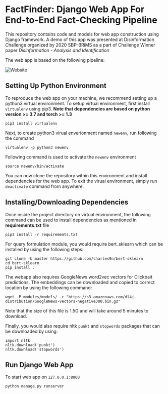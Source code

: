 # FactFinder: Django Web App For End-to-End Fact-Checking Pipeline
This repository contains code and models for web app construction using Django framework. A demo of this app was presented at Disinformation Challenge organized by 2020 SBP-BRiMS as a part of Challenge Winner paper *Disinformation - Analysis and Identification*

The web app is based on the following pipeline:

![Website](https://user-images.githubusercontent.com/25678184/111694946-e7806780-8808-11eb-9ecc-c35c4ea24ee8.png)

## Setting Up Python Environment
To reproduce the web app on your machine, we recommend setting up a python3 virtual environment. To setup virtual environment, first install `virtualenv` using pip3. **Note that dependencies are based on python version >= 3.7 and torch >= 1.3**

```
pip3 install virtualenv
```

Next, to create python3 virual enverionment named `newenv`, run following the command

```
virtualenv -p python3 newenv
```

Following command is used to activate the `newenv` environment

```
source newenv/bin/activate
```
You can now clone the repository within this environment and install dependencies for the web app. To exit the virual environment, simply run `deactivate` command from anywhere.

## Installing/Downloading Dependencies
Once inside the project directory on virtual environment, the following command can be used to install dependencies as mentioned in **requirements.txt** file

```
pip3 install -r requirements.txt
```

For query formulation module, you would require bert_sklearn which can be installed by using the following steps:

```
git clone -b master https://github.com/charles9n/bert-sklearn
cd bert-sklearn
pip install .
```

The webapp also requires GoogleNews word2vec vectors for Clickbait predictions. The embeddings can be downloaded and copied to correct location by using the following command:

```
wget -P modules/models/ -c "https://s3.amazonaws.com/dl4j-distribution/GoogleNews-vectors-negative300.bin.gz"
```
Note that the size of this file is 1.5G and will take around 5 minutes to download.

Finally, you would also require nltk `punkt` and `stopwords` packages that can be downloaded by using:
```
import nltk
nltk.download('punkt')
nltk.download('stopwords')
```

## Run Django Web App
To start web app on `127.0.0.1:8000`

```
python manage.py runserver
```
